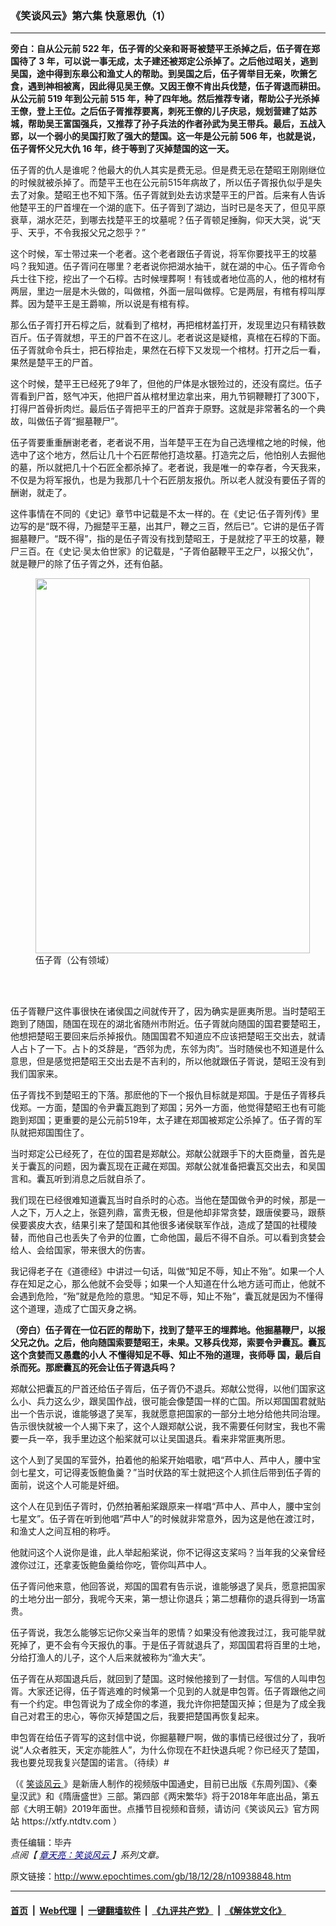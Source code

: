 ### 《笑谈风云》第六集 快意恩仇（1）
------------------------

<p>
 <strong>
  旁白：自从公元前
 </strong>
 <strong>
  522
 </strong>
 <strong>
  年，伍子胥的父亲和哥哥被楚平王杀掉之后，伍子胥在郑国待了
 </strong>
 <strong>
  3
 </strong>
 <strong>
  年，可以说一事无成，太子建还被郑定公杀掉了。之后他过昭关，逃到吴国，途中得到东皋公和渔丈人的帮助。到吴国之后，伍子胥举目无亲，吹箫乞食，遇到神相被离，因此得见吴王僚。又因王僚不肯出兵伐楚，伍子胥退而耕田。从公元前
 </strong>
 <strong>
  519
 </strong>
 <strong>
  年到公元前
 </strong>
 <strong>
  515
 </strong>
 <strong>
  年，种了四年地。然后推荐专诸，帮助公子光杀掉王僚，登上王位。之后伍子胥推荐要离，刺死王僚的儿子庆忌，规划营建了姑苏城，帮助吴王富国强兵，又推荐了孙子兵法的作者孙武为吴王带兵。最后，五战入郢，以一个弱小的吴国打败了强大的楚国。这一年是公元前
 </strong>
 <strong>
  506
 </strong>
 <strong>
  年，也就是说，伍子胥怀父兄大仇
 </strong>
 <strong>
  16
 </strong>
 <strong>
  年，终于等到了灭掉楚国的这一天。
 </strong>
</p>
<p>
 伍子胥的仇人是谁呢？他最大的仇人其实是费无忌。但是费无忌在楚昭王刚刚继位的时候就被杀掉了。而楚平王也在公元前515年病故了，所以伍子胥报仇似乎是失去了对象。楚昭王也不知下落。伍子胥就到处去访求楚平王的尸首。后来有人告诉他楚平王的尸首埋在一个湖的底下。伍子胥到了湖边，当时已是冬天了，但见平原衰草，湖水茫茫，到哪去找楚平王的坟墓呢？伍子胥顿足捶胸，仰天大哭，说“天乎、天乎，不令我报父兄之怨乎？”
</p>
<p>
 这个时候，军士带过来一个老者。这个老者跟伍子胥说，将军你要找平王的坟墓吗？我知道。伍子胥问在哪里？老者说你把湖水抽干，就在湖的中心。伍子胥命令兵士往下挖，挖出了一个石椁。古时候埋葬啊！有钱或者地位高的人，他的棺材有两层，里边一层是木头做的，叫做棺，外面一层叫做椁。它是两层，有棺有椁叫厚葬。因为楚平王是王爵嘛，所以说是有棺有椁。
</p>
<p>
 那么伍子胥打开石椁之后，就看到了棺材，再把棺材盖打开，发现里边只有精铁数百斤。伍子胥就想，平王的尸首不在这儿。老者说这是疑棺，真棺在石椁的下面。伍子胥就命令兵士，把石椁抬走，果然在石椁下又发现一个棺材。打开之后一看，果然是楚平王的尸首。
</p>
<p>
 这个时候，楚平王已经死了9年了，但他的尸体是水银殓过的，还没有腐烂。伍子胥看到尸首，怒气冲天，他把尸首从棺材里边拿出来，用九节铜鞭鞭打了300下，打得尸首骨折肉烂。最后伍子胥把平王的尸首弃于原野。这就是非常著名的一个典故，叫做伍子胥“掘墓鞭尸”。
</p>
<p>
 伍子胥要重重酬谢老者，老者说不用，当年楚平王在为自己选埋棺之地的时候，他选中了这个地方，然后让几十个石匠帮他打造坟墓。打造完之后，他怕别人去掘他的墓，所以就把几十个石匠全都杀掉了。老者说，我是唯一的幸存者，今天我来，不仅是为将军报仇，也是为我那几十个石匠朋友报仇。所以老人就没有要伍子胥的酬谢，就走了。
</p>
<p>
 这件事情在不同的《史记》章节中记载是不太一样的。在《史记‧伍子胥列传》里边写的是“既不得，乃掘楚平王墓，出其尸，鞭之三百，然后已”。它讲的是伍子胥掘墓鞭尸。“既不得”，指的是伍子胥没有找到楚昭王，于是就挖了平王的坟墓，鞭尸三百。在《史记‧吴太伯世家》的记载是，“子胥伯嚭鞭平王之尸，以报父仇”，就是鞭尸的除了伍子胥之外，还有伯嚭。
</p>
<figure class="wp-caption aligncenter" id="attachment_10933925" style="width: 439px">
 <a href="http://i.epochtimes.com/assets/uploads/2018/12/1812260949581456.jpg">
  <img alt="" class="wp-image-10933925" height="600" src="http://i.epochtimes.com/assets/uploads/2018/12/1812260949581456.jpg" width="439"/>
 </a>
 <br/><figcaption class="wp-caption-text">
  伍子胥（公有领域）
 </figcaption><br/>
</figure><br/>
<p>
 伍子胥鞭尸这件事很快在诸侯国之间就传开了，因为确实是匪夷所思。当时楚昭王跑到了随国，随国在现在的湖北省随州市附近。伍子胥就向随国的国君要楚昭王，他想把楚昭王要回来后杀掉报仇。随国国君不知道应不应该把楚昭王交出去，就请人占卜了一下。占卜的爻辞是，“西邻为虎，东邻为肉”。当时随侯也不知道是什么意思，但是感觉把楚昭王交出去是不吉利的，所以他就跟伍子胥说，楚昭王没有到我们国家来。
</p>
<p>
 伍子胥找不到楚昭王的下落。那麽他的下一个报仇目标就是郑国。于是伍子胥移兵伐郑。一方面，楚国的令尹囊瓦跑到了郑国；另外一方面，他觉得楚昭王也有可能跑到郑国；更重要的是公元前519年，太子建在郑国被郑定公杀掉了。伍子胥的军队就把郑国围住了。
</p>
<p>
 当时郑定公已经死了，在位的国君是郑献公。郑献公就跟手下的大臣商量，首先是关于囊瓦的问题，因为囊瓦现在正藏在郑国。郑献公就准备把囊瓦交出去，和吴国言和。囊瓦听到消息之后就自杀了。
</p>
<p>
 我们现在已经很难知道囊瓦当时自杀时的心态。当他在楚国做令尹的时候，那是一人之下，万人之上，张筵列鼎，富贵无极，但是他却非常贪婪，跟唐侯要马，跟蔡侯要裘皮大衣，结果引来了楚国和其他很多诸侯联军作战，造成了楚国的社稷陵替，而他自己也丢失了令尹的位置，亡命他国，最后不得不自杀。可以看到贪婪会给人、会给国家，带来很大的伤害。
</p>
<p>
 我记得老子在《道德经》中讲过一句话，叫做“知足不辱，知止不殆”。如果一个人存在知足之心，那么他就不会受辱；如果一个人知道在什么地方适可而止，他就不会遇到危险，“殆”就是危险的意思。“知足不辱，知止不殆”，囊瓦就是因为不懂得这个道理，造成了亡国灭身之祸。
</p>
<p>
 <strong>
  （旁白）伍子胥在一位石匠的帮助下，找到了楚平王的埋葬地。他掘墓鞭尸，以报父兄之仇。之后，他向随国索要楚昭王，未果。又移兵伐郑，索要令尹囊瓦。囊瓦这个贪婪而又愚蠢的小人
 </strong>
 <strong>
  不懂得知足不辱、知止不殆的道理，丧师辱
 </strong>
 <strong>
  国，最后自杀而死。那麽囊瓦的死会让伍子胥退兵吗？
 </strong>
</p>
<p>
 郑献公把囊瓦的尸首还给伍子胥后，伍子胥仍不退兵。郑献公觉得，以他们国家这么小、兵力这么少，跟吴国作战，很可能会像楚国一样的亡国。所以郑国国君就贴出一个告示说，谁能够退了吴军，我就愿意把国家的一部分土地分给他共同治理。告示很快就被一个人揭下来了，这个人跟郑献公说，我不需要任何财宝，我也不需要一兵一卒，我手里边这个船桨就可以让吴国退兵。看来非常匪夷所思。
</p>
<p>
 这个人到了吴国的军营外，拍着他的船桨开始唱歌，唱“芦中人、芦中人，腰中宝剑七星文，可记得麦饭鲍鱼羹？”当时伏路的军士就把这个人抓住后带到伍子胥的面前，说这个人可能是奸细。
</p>
<p>
 这个人在见到伍子胥时，仍然拍著船桨跟原来一样唱“芦中人、芦中人，腰中宝剑七星文”。伍子胥在听到他唱“芦中人”的时候就非常意外，因为这是他在渡江时，和渔丈人之间互相的称呼。
</p>
<p>
 他就问这个人说你是谁，此人举起船桨说，你不记得这支桨吗？当年我的父亲曾经渡你过江，还拿麦饭鲍鱼羹给你吃，管你叫芦中人。
</p>
<p>
 伍子胥问他来意，他回答说，郑国的国君有告示说，谁能够退了吴兵，愿意把国家的土地分出一部分，我呢今天来，第一想让你退兵；第二想藉你的退兵得到一场富贵。
</p>
<p>
 伍子胥说，我怎么能够忘记你父亲当年的恩情？如果没有他渡我过江，我可能早就死掉了，更不会有今天报仇的事。于是伍子胥就退兵了，郑国国君将百里的土地，分给打渔人的儿子，这个人后来就被称为“渔大夫”。
</p>
<p>
 伍子胥在从郑国退兵后，就回到了楚国。这时候他接到了一封信。写信的人叫申包胥。大家还记得，伍子胥逃难的时候第一个见到的人就是申包胥。伍子胥跟他之间有一个约定。申包胥说为了成全你的孝道，我允许你把楚国灭掉；但是为了成全我自己对君王的忠心，等你灭掉楚国之后，我要把楚国再恢复起来。
</p>
<p>
 申包胥在给伍子胥写的这封信中说，你掘墓鞭尸啊，做的事情已经很过分了，我听说“人众者胜天，天定亦能胜人”，为什么你现在不赶快退兵呢？你已经灭了楚国，我也要兑现我复兴楚国的诺言。（待续）#
</p>
<p>
 （《
 <a href="http://www.epochtimes.com/gb/tag/%E7%AC%91%E8%B0%88%E9%A3%8E%E4%BA%91.html">
  笑谈风云
 </a>
 》是新唐人制作的视频版中国通史，目前已出版《东周列国》、《秦皇汉武》和《隋唐盛世》三部。第四部《两宋繁华》将于2018年年底出品，第五部《大明王朝》2019年面世。点播节目视频和音频，请访问《笑谈风云》官方网站 https://xtfy.ntdtv.com ）
</p>
<p>
 责任编辑：毕卉
 <br/>
 <em>
  点阅【
  <span style="color: #000080;">
   <a href="http://www.epochtimes.com/gb/tag/%E7%AB%A0%E5%A4%A9%E4%BA%AE%EF%BC%9A%E7%AC%91%E8%AB%87%E9%A2%A8%E9%9B%B2.html" style="color: #000080;">
    章天亮：笑谈风云
   </a>
  </span>
  】系列文章。
 </em>
</p>

原文链接：http://www.epochtimes.com/gb/18/12/28/n10938848.htm


------------------------
#### [首页](https://github.com/gfw-breaker/banned-news/blob/master/README.md) &nbsp;|&nbsp; [Web代理](https://github.com/labour-camp/helloworld) &nbsp;|&nbsp; [一键翻墙软件](https://github.com/gfw-breaker/nogfw/blob/master/README.md) &nbsp;|&nbsp; [《九评共产党》](https://github.com/gfw-breaker/9ping.md/blob/master/README.md#九评之一评共产党是什么) &nbsp;|&nbsp; [《解体党文化》](https://github.com/gfw-breaker/jtdwh.md/blob/master/README.md#绪论)

